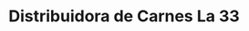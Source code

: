 ---
title: "Distribuidora de Carnes La 33"
url: /bogota/distribuidora-de-carnes-la-33/
shop: Metzgerei
---